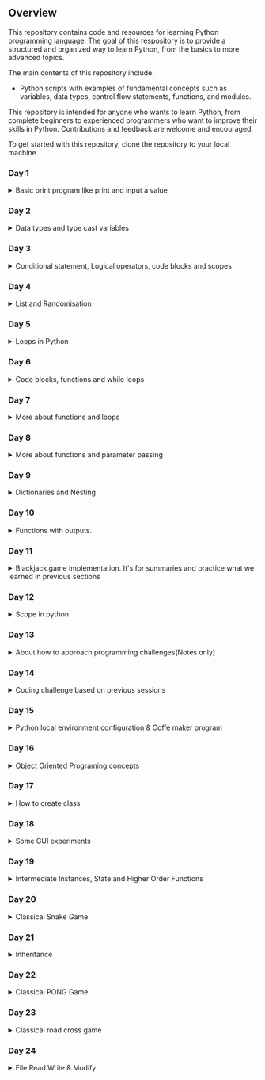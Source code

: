 ## Overview

This repository contains code and resources for learning Python programming language. The goal of this respository is to provide a structured and organized way to learn Python, from the basics to more advanced topics.

The main contents of this repository include:

- Python scripts with examples of fundamental concepts such as variables, data types, control flow statements, functions, and modules.

This repository is intended for anyone who wants to learn Python, from complete beginners to experienced programmers who want to improve their skills in Python. Contributions and feedback are welcome and encouraged.

To get started with this repository, clone the repository to your local machine
### Day 1
<details>
<summary>Basic print program like print and input a value</summary>
 <a name="anchor"><a href="https://github.com/albin-joseph/python/tree/main/001-day">001-day</a>
</details>

### Day 2
<details>
<summary>Data types and type cast variables</summary>
 <a name="anchor"><a href="https://github.com/albin-joseph/python/tree/main/002-day">002-day</a>
</details>

### Day 3
<details>
<summary>Conditional statement, Logical operators, code blocks and scopes</summary>
 <a name="anchor"><a href="https://github.com/albin-joseph/python/tree/main/003-day">003-day</a>
</details>

### Day 4
<details>
<summary>List and Randomisation</summary>
 <a name="anchor"><a href="https://github.com/albin-joseph/python/tree/main/004-day">004-day</a>
</details>

### Day 5
<details>
<summary>Loops in Python</summary>
 <a name="anchor"><a href="https://github.com/albin-joseph/python/tree/main/005-day">005-day</a>
</details>

### Day 6
<details>
<summary>Code blocks, functions and while loops</summary>
 <a name="anchor"><a href="https://github.com/albin-joseph/python/tree/main/006-day">006-day</a>
</details>

### Day 7
<details>
<summary>More about functions and loops</summary>
 <a name="anchor"><a href="https://github.com/albin-joseph/python/tree/main/007-day">007-day</a>
</details>

### Day 8
<details>
<summary>More about functions and parameter passing</summary>
 <a name="anchor"><a href="https://github.com/albin-joseph/python/tree/main/008-day">008-day</a>
</details>

### Day 9
<details>
<summary>Dictionaries and Nesting</summary>
 <a name="anchor"><a href="https://github.com/albin-joseph/python/tree/main/009-day">009-day</a>
</details>

### Day 10
<details>
<summary>Functions with outputs.</summary>
 <a name="anchor"><a href="https://github.com/albin-joseph/python/tree/main/010-day">010-day</a>
</details>

### Day 11
<details>
<summary>Blackjack game implementation. It's for summaries and practice what we learned in previous sections</summary>
 <a name="anchor"><a href="https://github.com/albin-joseph/python/tree/main/011-day">011-day</a>
</details>

### Day 12
<details>
<summary>Scope in python</summary>
 <a name="anchor"><a href="https://github.com/albin-joseph/python/tree/main/012-day">012-day</a>
</details>

### Day 13
<details>
<summary>About how to approach programming challenges(Notes only)</summary>
 <a name="anchor"><a href="https://github.com/albin-joseph/python/tree/main/013-day">013-day</a>
</details>

### Day 14
<details>
<summary>Coding challenge based on previous sessions</summary>
 <a name="anchor"><a href="https://github.com/albin-joseph/python/tree/main/014-day">014-day</a>
</details>

### Day 15
<details>
<summary>Python local environment configuration & Coffe maker program</summary>
 <a name="anchor"><a href="https://github.com/albin-joseph/python/tree/main/015-day">015-day</a>
</details>

### Day 16
<details>
<summary>Object Oriented Programing concepts</summary>
 <a name="anchor"><a href="https://github.com/albin-joseph/python/tree/main/016-day">016-day</a>
</details>

### Day 17
<details>
<summary>How to create class</summary>
 <a name="anchor"><a href="https://github.com/albin-joseph/python/tree/main/017-day">017-day</a>
</details>

### Day 18
<details>
<summary>Some GUI experiments</summary>
 <a name="anchor"><a href="https://github.com/albin-joseph/python/tree/main/018-day">018-day</a>
</details>

### Day 19
<details>
<summary>Intermediate Instances, State and Higher Order Functions</summary>
 <a name="anchor"><a href="https://github.com/albin-joseph/python/tree/main/019-day">019-day</a>
</details>

### Day 20
<details>
<summary>Classical Snake Game</summary>
 <a name="anchor"><a href="https://github.com/albin-joseph/python/tree/main/020-day">020-day</a>
</details>

### Day 21
<details>
<summary>Inheritance</summary>
 <a name="anchor"><a href="https://github.com/albin-joseph/python/tree/main/021-day">021-day</a>
</details>

### Day 22
<details>
<summary>Classical PONG Game</summary>
 <a name="anchor"><a href="https://github.com/albin-joseph/python/tree/main/022-day">022-day</a>
</details>

### Day 23
<details>
<summary>Classical road cross game</summary>
 <a name="anchor"><a href="https://github.com/albin-joseph/python/tree/main/023-day">023-day</a>
</details>

### Day 24
<details>
<summary>File Read Write & Modify</summary>
 <a name="anchor"><a href="https://github.com/albin-joseph/python/tree/main/024-day">024-day</a>
 ```
 In this section we mainly focussing on file operations
 * How to open a file
 * How to read, write and modify a file
 * What's the difference between absolute path and relative path
 
 ```
</details>

### Day 25
<details>
<summary>Data Analysis in Python and implementations using `pandas` packages</summary>
 <a name="anchor"><a href="https://github.com/albin-joseph/python/tree/main/025-day">025-day</a>
</details>
